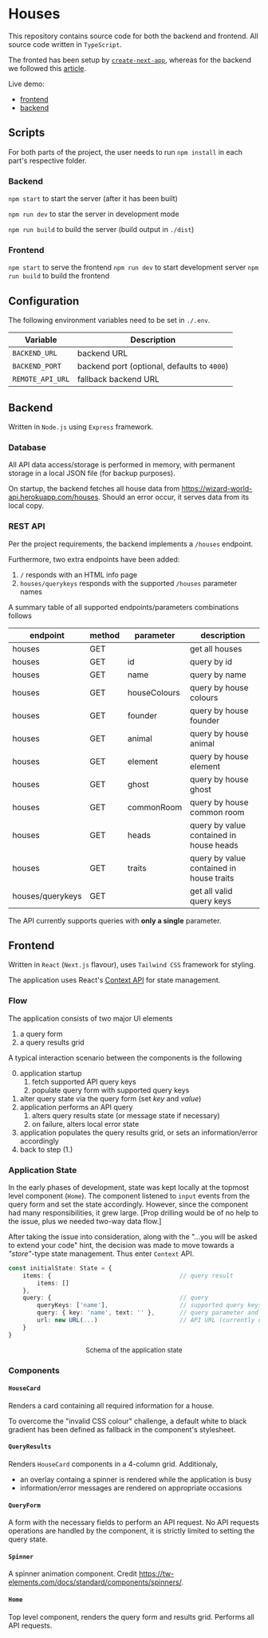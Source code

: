 # Houses

This repository contains source code for both the backend and frontend.
All source code written in `TypeScript`.

The fronted has been setup by [`create-next-app`](https://www.npmjs.com/package/create-next-app), whereas for the backend we followed this [article](https://blog.logrocket.com/how-to-set-up-node-typescript-express/).

Live demo:
- [frontend](https://houses-e1mf.onrender.com)
- [backend](https://houses-backend.onrender.com)

## Scripts
For both parts of the project, the user needs to run `npm install` in each part's respective folder.

### Backend
`npm start` to start the server (after it has been built)

`npm run dev` to star the server in development mode

`npm run build` to build the server (build output in `./dist`)

### Frontend
`npm start` to serve the frontend
`npm run dev` to start development server
`npm run build` to build the frontend

## Configuration
The following environment variables need to be set in `./.env`.

| Variable   | Description |
|----------|------|
|`BACKEND_URL`|backend URL|
|`BACKEND_PORT`|backend port (optional, defaults to `4000`)|
|`REMOTE_API_URL`|fallback backend URL|

## Backend
Written in `Node.js` using `Express` framework.

### Database
All API data access/storage is performed in memory, with permanent storage in a local JSON file (for backup purposes).

On startup, the backend fetches all house data from https://wizard-world-api.herokuapp.com/houses. Should an error occur, it serves data from its local copy.

### REST API
Per the project requirements, the backend implements a `/houses` endpoint.

Furthermore, two extra endpoints have been added:
1. `/` responds with an HTML info page
2. `houses/querykeys` responds with the supported `/houses` parameter names

A summary table of all supported endpoints/parameters combinations follows

|endpoint|method|parameter|description|
|-|-|-|-|
|houses|GET||get all houses|
|houses|GET|id|query by id|
|houses|GET|name|query by name|
|houses|GET|houseColours|query by house colours|
|houses|GET|founder|query by house founder|
|houses|GET|animal|query by house animal|
|houses|GET|element|query by house element|
|houses|GET|ghost|query by house ghost|
|houses|GET|commonRoom|query by house common room|
|houses|GET|heads|query by value contained in house heads|
|houses|GET|traits|query by value contained in house traits|
|houses/querykeys|GET||get all valid query keys|

The API currently supports queries with **only a single** parameter.

## Frontend
Written in `React` (`Next.js` flavour), uses `Tailwind CSS` framework for styling.

The application uses React's [Context API](https://react.dev/reference/react/useContext) for state management.

### Flow
The application consists of two major UI elements
1. a query form
2. a query results grid

A typical interaction scenario between the components is the following

0. application startup
   1. fetch supported API query keys
   2. populate query form with supported query keys
1. alter query state via the query form (set *key* and *value*)
2. application performs an API query
   1. alters query results state (or message state if necessary)
   2. on failure, alters local error state
3. application populates the query results grid, or sets an information/error accordingly
4. back to step (1.)

### Application State
In the early phases of development, state was kept locally at the topmost level component (`Home`). The component listened to `input` events from the query form and set the state accordingly. However, since the component had many responsibilities, it grew large. [Prop drilling would be of no help to the issue, plus we needed two-way data flow.]

After taking the issue into consideration, along with the "...you will be asked to extend your code" hint, the decision was made to move towards a *"store"*-type state management. Thus enter `Context` API.

```typescript
const initialState: State = {
	items: {                                    // query result
		items: []
	},
	query: {                                    // query 
		queryKeys: ['name'],                    // supported query keys
		query: { key: 'name', text: '' },       // query parameter and value
		url: new URL(...)                       // API URL (currently unused)
	}
}
```
<center><font size="2">Schema of the application state</font></center>

### Components
#### `HouseCard`
Renders a card containing all required information for a house.

To overcome the "invalid CSS colour" challenge, a default white to black gradient has been defined as fallback in the component's stylesheet.

#### `QueryResults`
Renders `HouseCard` components in a 4-column grid. Additionaly,
- an overlay containg a spinner is rendered while the application is busy
- information/error messages are rendered on appropriate occasions

#### `QueryForm`
A form with the necessary fields to perform an API request. No API requests operations are handled by the component, it is strictly limited to setting the query state.

#### `Spinner`
A spinner animation component. Credit https://tw-elements.com/docs/standard/components/spinners/.

#### `Home`
Top level component, renders the query form and results grid. Performs all API requests.